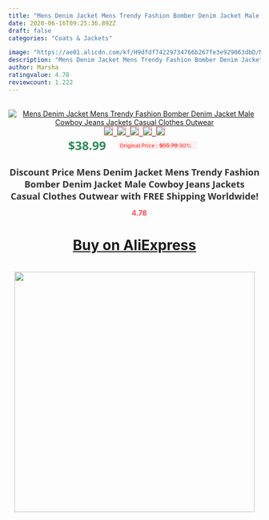 ```yaml
---
title: "Mens Denim Jacket Mens Trendy Fashion Bomber Denim Jacket Male Cowboy Jeans Jackets  Casual Clothes Outwear"
date: 2020-06-16T09:25:36.892Z
draft: false
categories: "Coats & Jackets"

image: "https://ae01.alicdn.com/kf/H9dfdf74229734766b267fe3e929063dbD/Mens-Denim-Jacket-Mens-Trendy-Fashion-Bomber-Denim-Jacket-Male-Cowboy-Jeans-Jackets-Casual-Clothes-Outwear.png_220x220.png"
description: "Mens Denim Jacket Mens Trendy Fashion Bomber Denim Jacket Male Cowboy Jeans Jackets  Casual Clothes Outwear"
author: Marsha
ratingvalue: 4.78
reviewcount: 1.222
---
```

<br>
<div style="text-align: center;">
<a href="https://s.click.aliexpress.com/e/_9yKTxR" target="_blank" rel="nofollow noopener noreferrer"><img alt="Mens Denim Jacket Mens Trendy Fashion Bomber Denim Jacket Male Cowboy Jeans Jackets  Casual Clothes Outwear" class="magnifier-image" src="https://ae01.alicdn.com/kf/H9dfdf74229734766b267fe3e929063dbD/Mens-Denim-Jacket-Mens-Trendy-Fashion-Bomber-Denim-Jacket-Male-Cowboy-Jeans-Jackets-Casual-Clothes-Outwear.png_220x220.png_640x640.jpg">
<br>
<img style="border:1px solid salmon" src="https://ae01.alicdn.com/kf/H9dfdf74229734766b267fe3e929063dbD/Mens-Denim-Jacket-Mens-Trendy-Fashion-Bomber-Denim-Jacket-Male-Cowboy-Jeans-Jackets-Casual-Clothes-Outwear.png_120x120.jpg">&nbsp;&nbsp;<img style="border:1px solid salmon" src="https://ae01.alicdn.com/kf/H94b877c4a1ec4209bba10dc2481ae888e/Mens-Denim-Jacket-Mens-Trendy-Fashion-Bomber-Denim-Jacket-Male-Cowboy-Jeans-Jackets-Casual-Clothes-Outwear.jpg_120x120.jpg">&nbsp;&nbsp;<img style="border:1px solid salmon" src="https://ae01.alicdn.com/kf/H1de6ff7c83c947638e3f5f3b458285ceB/Mens-Denim-Jacket-Mens-Trendy-Fashion-Bomber-Denim-Jacket-Male-Cowboy-Jeans-Jackets-Casual-Clothes-Outwear.jpg_120x120.jpg">&nbsp;&nbsp;<img style="border:1px solid salmon" src="https://ae01.alicdn.com/kf/Hbb3953013c754a8d9a69616357c73482y/Mens-Denim-Jacket-Mens-Trendy-Fashion-Bomber-Denim-Jacket-Male-Cowboy-Jeans-Jackets-Casual-Clothes-Outwear.jpg_120x120.jpg">&nbsp;&nbsp;<img style="border:1px solid salmon" src="https://ae01.alicdn.com/kf/H072bb51b97ed4abd9480cbbf8b873c7fp/Mens-Denim-Jacket-Mens-Trendy-Fashion-Bomber-Denim-Jacket-Male-Cowboy-Jeans-Jackets-Casual-Clothes-Outwear.jpg_120x120.jpg"></a></div><br0>
<div style="text-align: center;"><span style="background-color: white; border: 0px; box-sizing: border-box; color: seagreen; display: inline-block; font-family: &quot;open sans&quot; , &quot;arial&quot; , &quot;helvetica&quot; , sans-serif , &quot;heiti&quot;; font-size: 24px; font-stretch: inherit; font-weight: 700; line-height: inherit; margin: 0px 10px 0px 0px; padding: 0px; vertical-align: middle;">$38.99 </span>
<span style="background: rgb(255 , 241 , 241); border-radius: 3px; border: 0px; box-sizing: border-box; color: #ff4747; display: inline-block; font-family: inherit; font-size: 12px; font-stretch: inherit; font-style: inherit; font-variant: inherit; font-weight: 600; line-height: inherit; margin: 0px; padding: 2px 5px; transform: scale(0.9); vertical-align: middle;">Original Price : <b style="text-decoration: line-through;">$55.70 </b> 30%&nbsp;&nbsp;</span></div>
<h1 style="color: #333333; display: inline-block; font-family: &quot;open sans&quot; , &quot;arial&quot; , &quot;helvetica&quot; , sans-serif , &quot;heiti&quot;; font-size: 18px; font-stretch: inherit; font-weight: 700; text-align: center;">Discount Price Mens Denim Jacket Mens Trendy Fashion Bomber Denim Jacket Male Cowboy Jeans Jackets  Casual Clothes Outwear with FREE Shipping Worldwide!</h1>
<div style="color: #ff4747; text-align: center;">
<img src="https://4.bp.blogspot.com/-M0ZcTcb-5uY/XleCXlxnR4I/AAAAAAAAAEc/OrjgMkXV1oMQFaCRZj5HQwOCBcu3w1FegCPcBGAYYCw/s1600/star.png" style="height: 15px;">&nbsp;<b>4.78</b></div>
<div class="button_cont" align="center"><a class="buynow_a" href="https://s.click.aliexpress.com/e/_9yKTxR" target="_blank" rel="nofollow noopener noreferrer"><H1>Buy on AliExpress</H1></a></div><br>
<div class="separator" style="clear: both; text-align: center;">
<img src="https://lh3.googleusercontent.com/-pTy5HemUv9M/XlePHvY0dAI/AAAAAAAAAE4/0nX5iRUoIWY8eMW9Dpxeirr157OZliDIgCLcBGAsYHQ/s1600/badge.gif" width="480">
</div>
